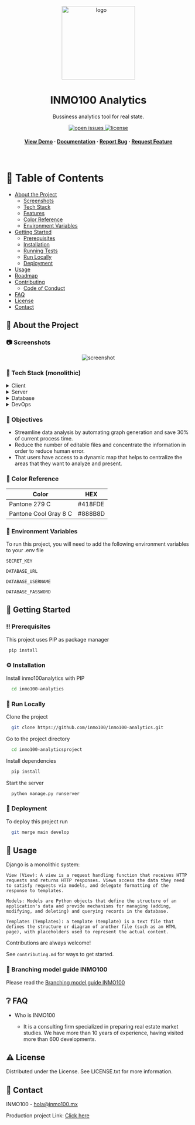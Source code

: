 <div align="center">
  <img src="https://i.imgur.com/LlMAnak.jpg" alt="logo" width="200" height="auto" />
  <h1>INMO100 Analytics</h1>
  
  <p>
    Bussiness analytics tool for real state.
  </p>

<!-- Badges -->
<p>
  <a href="https://github.com/inmo100/inmo100-analytics/issues">
    <img src="https://img.shields.io/github/issues/Louis3797/awesome-readme-template" alt="open issues" />
  </a>
  <a href="https://github.com/inmo100/inmo100-analytics/LICENSE">
    <img src="https://img.shields.io/github/license/Louis3797/awesome-readme-template.svg" alt="license" />
  </a>
</p>
   
<h4>
    <a href="https://sea-turtle-app-k7fbz.ondigitalocean.app/">View Demo</a>
  <span> · </span>
    <a href="https://github.com/inmo100/inmo100-analytics/blob/main/README.md">Documentation</a>
  <span> · </span>
    <a href="https://github.com/inmo100/inmo100-analytics/issues">Report Bug</a>
  <span> · </span>
    <a href="https://github.com/inmo100/inmo100-analytics/issues">Request Feature</a>
  </h4>
</div>

<br />

<!-- Table of Contents -->
# :notebook_with_decorative_cover: Table of Contents

- [About the Project](#star2-about-the-project)
  * [Screenshots](#camera-screenshots)
  * [Tech Stack](#space_invader-tech-stack)
  * [Features](#dart-features)
  * [Color Reference](#art-color-reference)
  * [Environment Variables](#key-environment-variables)
- [Getting Started](#toolbox-getting-started)
  * [Prerequisites](#bangbang-prerequisites)
  * [Installation](#gear-installation)
  * [Running Tests](#test_tube-running-tests)
  * [Run Locally](#running-run-locally)
  * [Deployment](#triangular_flag_on_post-deployment)
- [Usage](#eyes-usage)
- [Roadmap](#compass-roadmap)
- [Contributing](#wave-contributing)
  * [Code of Conduct](#scroll-code-of-conduct)
- [FAQ](#grey_question-faq)
- [License](#warning-license)
- [Contact](#handshake-contact)

  

<!-- About the Project -->
## :star2: About the Project


<!-- Screenshots -->
### :camera: Screenshots


<div align="center"> 
  <img src="https://i.imgur.com/Ti8I9c2.png" alt="screenshot" />
</div>


<!-- TechStack -->
### :space_invader: Tech Stack (monolithic)

<details>
  <summary>Client</summary>
  <ul>
    <li><a href="https://www.djangoproject.com/">Django</a></li>
  </ul>
</details>

<details>
  <summary>Server</summary>
  <ul>
    <li><a href="https://www.djangoproject.com/">Django</a></li>
  </ul>
</details>

<details>
<summary>Database</summary>
  <ul>
    <li><a href="https://www.postgresql.org/">PostgreSQL</a></li>
  </ul>
</details>

<details>
<summary>DevOps</summary>
  <ul>
    <li><a href="https://www.digitalocean.com/">Digital Ocean</a></li>
  </ul>
</details>

<!-- Features -->
### :dart: Objectives

- Streamline data analysis by automating graph generation and save 30% of current process time.
- Reduce the number of editable files and concentrate the information in order to reduce human error.
- That users have access to a dynamic map that helps to centralize the areas that they want to analyze and present.

<!-- Color Reference -->
### :art: Color Reference

| Color | HEX |
| --------------| ------------------------------------------------------------------ |
| Pantone 279 C  |  #418FDE|
| Pantone Cool Gray 8 C | #888B8D |



<!-- Env Variables -->
### :key: Environment Variables

To run this project, you will need to add the following environment variables to your .env file

`SECRET_KEY`

`DATABASE_URL`

`DATABASE_USERNAME`

`DATABASE_PASSWORD`


<!-- Getting Started -->
## 	:toolbox: Getting Started

<!-- Prerequisites -->
### :bangbang: Prerequisites

This project uses PIP as package manager

```bash
 pip install 
```

<!-- Installation -->
### :gear: Installation

Install inmo100analytics with PIP

```bash
  cd inmo100-analytics
```
   

<!-- Run Locally -->
### :running: Run Locally

Clone the project

```bash
  git clone https://github.com/inmo100/inmo100-analytics.git
```

Go to the project directory

```bash
  cd inmo100-analyticsproject
```

Install dependencies

```bash
  pip install
```

Start the server

```bash
  python manage.py runserver
```


<!-- Deployment -->
### :triangular_flag_on_post: Deployment

To deploy this project run

```bash
  git merge main develop
```


<!-- Usage -->
## :eyes: Usage

Django is a monolithic system:


```!
View (View): A view is a request handling function that receives HTTP requests and returns HTTP responses. Views access the data they need to satisfy requests via models, and delegate formatting of the response to templates.
```
```!
Models: Models are Python objects that define the structure of an application's data and provide mechanisms for managing (adding, modifying, and deleting) and querying records in the database.
```

```!
Templates (Templates): a template (template) is a text file that defines the structure or diagram of another file (such as an HTML page), with placeholders used to represent the actual content.
```




Contributions are always welcome!

See `contributing.md` for ways to get started.


<!-- Code of Conduct -->
### :scroll: Branching model guide INMO100

Please read the [Branching model guide INMO100](https://www.notion.so/emiholic/WoW-6c08db657d8b4e7e986c235ecdee0faa?p=ca3c33c18f764ba882d2b9b476d0b92b&pm=s)

<!-- FAQ -->
## :grey_question: FAQ

- Who is INMO100

  + It is a consulting firm specialized in preparing real estate market studies.
We have more than 10 years of experience, having visited more than 600 developments.



<!-- License -->
## :warning: License

Distributed under the License. See LICENSE.txt for more information.


<!-- Contact -->
## :handshake: Contact

INMO100 - hola@inmo100.mx

Production project Link: [Click here](https://sea-turtle-app-k7fbz.ondigitalocean.app/)
